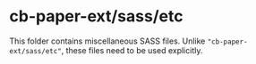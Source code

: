 # cb-paper-ext/sass/etc

This folder contains miscellaneous SASS files. Unlike `"cb-paper-ext/sass/etc"`, these files
need to be used explicitly.
